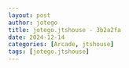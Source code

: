 ```yaml
---
layout: post
author: jotego
title: jotego.jtshouse - 3b2a2fa
date: 2024-12-14
categories: [Arcade, jtshouse]
tags: [jotego.jtshouse]
---
```


